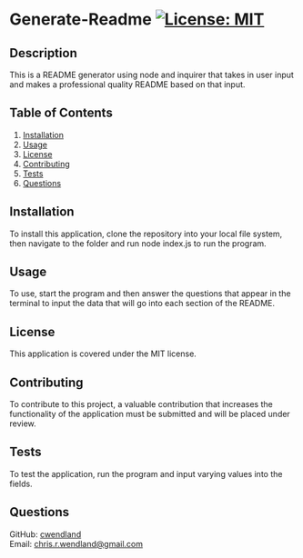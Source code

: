 # Generate-Readme [![License: MIT](https://img.shields.io/badge/License-MIT-yellow.svg)](https://opensource.org/licenses/MIT)<br>
  ## Description<br>
  This is a README generator using node and inquirer that takes in user input and makes a professional quality README based on that input.<br>
  ## Table of Contents<br>
  1. [Installation](#installation)
  2. [Usage](#usage)
  3. [License](#license)
  4. [Contributing](#contributing)
  5. [Tests](#tests)
  6. [Questions](#questions)<br>
  ## Installation<br>
  To install this application, clone the repository into your local file system, then navigate to the folder and run node index.js to run the program.<br>
  ## Usage<br>
  To use, start the program and then answer the questions that appear in the terminal to input the data that will go into each section of the README.<br>
  ## License<br>
  This application is covered under the MIT license.<br>
  ## Contributing<br>
  To contribute to this project, a valuable contribution that increases the functionality of the application must be submitted and will be placed under review.<br>
  ## Tests<br>
  To test the application, run the program and input varying values into the fields.<br>
  ## Questions<br>
  GitHub: [cwendland](https://github.com/cwendland/)<br>
  Email: chris.r.wendland@gmail.com
